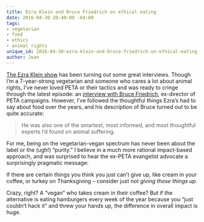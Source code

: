 ```yaml
---
title: Ezra Klein and Bruce Friedrich on ethical eating
date: 2016-04-30 20:40:00 -04:00
tags:
- vegetarian
- food
- ethics
- animal rights
unique_id: 2016-04-30:ezra-klein-and-bruce-friedrich-on-ethical-eating
author: Jean
---
```


[The Ezra Klein show](https://overcast.fm/itunes1081584611/the-ezra-klein-show) has been turning out some great interviews. Though I’m a 7-year-strong vegetarian and someone who cares a lot about animal rights, I’ve never loved PETA or their tactics and was ready to cringe through the latest episode: an [interview with Bruce Friedrich](https://overcast.fm/+F_9Hzs9Cc), ex-director of PETA campaigns. However, I’ve followed the thoughtful things Ezra’s had to say about food over the years, and his description of Bruce turned out to be quite accurate:

> He was also one of the smartest, most informed, and most thoughtful experts I’d found on animal suffering.

For me, being on the vegetarian-vegan spectrum has never been about the label or the (ugh!) “purity.” I believe in a much more rational impact-based approach, and was surprised to hear the ex-PETA evangelist advocate a surprisingly pragmatic message:

If there are certain things you think you just can’t give up, like cream in your coffee, or turkey on Thanksgiving – consider just *not giving those things up*.

Crazy, right? A “vegan” who takes cream in their coffee? But if the alternative is eating hamburgers every week of the year because you “just couldn’t hack it” and threw your hands up, the difference in overall impact is huge.